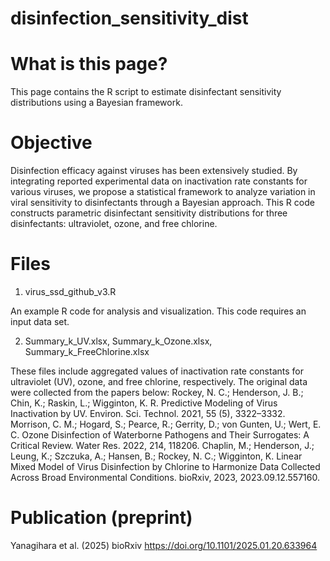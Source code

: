 # disinfection_sensitivity_dist

# What is this page?
This page contains the R script to estimate disinfectant sensitivity distributions using a Bayesian framework.

# Objective
Disinfection efficacy against viruses has been extensively studied. By integrating reported experimental data on inactivation rate constants for various viruses, we propose a statistical framework to analyze variation in viral sensitivity to disinfectants through a Bayesian approach. This R code constructs parametric disinfectant sensitivity distributions for three disinfectants: ultraviolet, ozone, and free chlorine.

# Files
1. virus_ssd_github_v3.R

An example R code for analysis and visualization. This code requires an input data set.

2. Summary_k_UV.xlsx, Summary_k_Ozone.xlsx, Summary_k_FreeChlorine.xlsx

These files include aggregated values of inactivation rate constants for ultraviolet (UV), ozone, and free chlorine, respectively. The original data were collected from the papers below:
Rockey, N. C.; Henderson, J. B.; Chin, K.; Raskin, L.; Wigginton, K. R. Predictive Modeling of Virus Inactivation by UV. Environ. Sci. Technol. 2021, 55 (5), 3322–3332.
Morrison, C. M.; Hogard, S.; Pearce, R.; Gerrity, D.; von Gunten, U.; Wert, E. C. Ozone Disinfection of Waterborne Pathogens and Their Surrogates: A Critical Review. Water Res. 2022, 214, 118206.
Chaplin, M.; Henderson, J.; Leung, K.; Szczuka, A.; Hansen, B.; Rockey, N. C.; Wigginton, K. Linear Mixed Model of Virus Disinfection by Chlorine to Harmonize Data Collected Across Broad Environmental Conditions. bioRxiv, 2023, 2023.09.12.557160. 

# Publication (preprint)
Yanagihara et al. (2025) bioRxiv https://doi.org/10.1101/2025.01.20.633964
